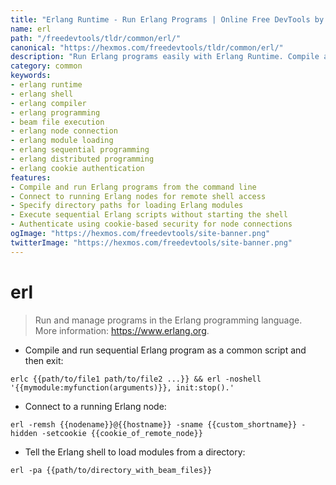 ```yaml
---
title: "Erlang Runtime - Run Erlang Programs | Online Free DevTools by Hexmos"
name: erl
path: "/freedevtools/tldr/common/erl/"
canonical: "https://hexmos.com/freedevtools/tldr/common/erl/"
description: "Run Erlang programs easily with Erlang Runtime. Compile and execute Erlang code, connect to nodes, and manage modules. Free online tool, no registration required."
category: common
keywords:
- erlang runtime
- erlang shell
- erlang compiler
- erlang programming
- beam file execution
- erlang node connection
- erlang module loading
- erlang sequential programming
- erlang distributed programming
- erlang cookie authentication
features:
- Compile and run Erlang programs from the command line
- Connect to running Erlang nodes for remote shell access
- Specify directory paths for loading Erlang modules
- Execute sequential Erlang scripts without starting the shell
- Authenticate using cookie-based security for node connections
ogImage: "https://hexmos.com/freedevtools/site-banner.png"
twitterImage: "https://hexmos.com/freedevtools/site-banner.png"
---
```


# erl

> Run and manage programs in the Erlang programming language.
> More information: <https://www.erlang.org>.

- Compile and run sequential Erlang program as a common script and then exit:

`erlc {{path/to/file1 path/to/file2 ...}} && erl -noshell '{{mymodule:myfunction(arguments)}}, init:stop().'`

- Connect to a running Erlang node:

`erl -remsh {{nodename}}@{{hostname}} -sname {{custom_shortname}} -hidden -setcookie {{cookie_of_remote_node}}`

- Tell the Erlang shell to load modules from a directory:

`erl -pa {{path/to/directory_with_beam_files}}`

